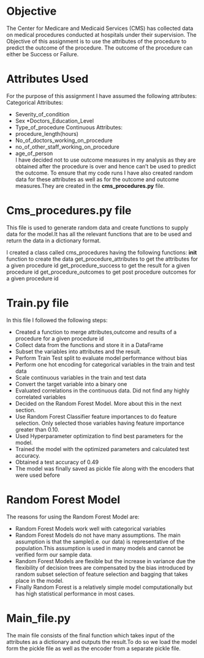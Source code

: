# Objective

The Center for Medicare and Medicaid Services (CMS) has collected data on medical procedures conducted at hospitals under their supervision. The Objective of this assignment is to use the attributes of the procedure to predict the outcome of the procedure. The outcome of the procedure can either be Success or Failure.

# Attributes Used

For the purpose of this assignment I have assumed the following attributes:
Categorical Attributes:
* Severity_of_condition
* Sex
*Doctors_Education_Level
* Type_of_procedure
Continuous Attributes:
* procedure_length(hours)
* No_of_doctors_working_on_procedure
* no_of_other_staff_working_on_procedure
* age_of_person <br>
I have decided not to use outcome measures in my analysis as they are obtained after the procedure is over and hence can’t be used to predict the outcome. To ensure that my code runs I have also created random data for these attributes  as well as for  the outcome and outcome measures.They are created in the **cms_procedures.py** file.

# Cms_procedures.py file

This file is used to generate random data and create functions to supply data for the model.It has all the relevant functions that are to be used and return the data in a dictionary format.

I created a class called cms_procedures having the following functions:
__init__ function to create the data
get_procedure_attributes to get the attributes for a given procedure id
get_procedure_success to get the result for a given procedure id
get_procedure_outcomes to get post procedure outcomes for a given procedure id


# Train.py file

In this file I followed the following steps:
* Created a function to merge attributes,outcome and results of a procedure for a given procedure id
* Collect data from the functions and store it in a DataFrame
* Subset the variables into attributes and the result.
* Perform Train Test split to evaluate model performance without bias
* Perform one hot encoding for categorical variables in the train and test data
* Scale continuous variables in the train and test data
* Convert the target variable into a binary one
* Evaluated correlations in the continuous data. Did not find any highly correlated variables
* Decided on the Random Forest Model. More about this in the next section.
* Use Random Forest Classifier feature importances to do feature selection. Only selected those variables having feature importance greater than 0.10.
* Used Hyperparameter optimization to find best parameters for the model.
* Trained the model with the optimized parameters and calculated test accuracy.
* Obtained a test accuracy of 0.49
* The model was finally saved as pickle file along with the encoders that were used before

# Random Forest Model
The reasons for using the Random Forest Model are:
* Random Forest Models work well with categorical variables
* Random Forest Models do not have many assumptions. The main assumption is that the sample(i.e. our data) is representative of the population.This assumption is used in many models and cannot be verified form our sample data.
* Random Forest Models are flexible but the increase in variance due the flexibility of decision trees are compensated by the bias introduced by random subset selection of feature selection and bagging that takes place in the model.
* Finally Random Forest is a relatively simple model computationally but has high statistical performance in most cases.

# Main_file.py
The main file consists of the final function which takes input of the attributes as a dictionary and outputs the result.To do so we load the model form the pickle file as well as the encoder from a separate pickle file.
